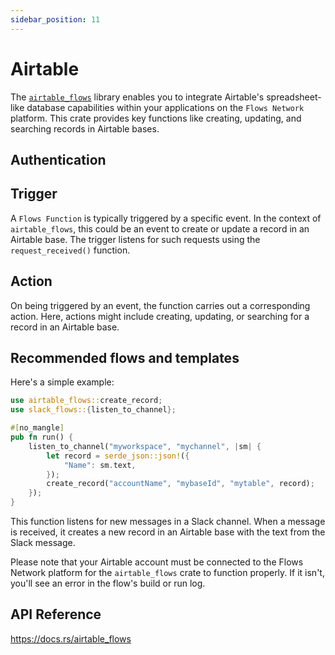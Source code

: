 ```yaml
---
sidebar_position: 11
---
```

# Airtable

The [`airtable_flows`](https://docs.rs/airtable_flows) library enables you to integrate Airtable's spreadsheet-like database capabilities within your applications on the `Flows Network` platform. This crate provides key functions like creating, updating, and searching records in Airtable bases.

## Authentication


## Trigger

A `Flows Function` is typically triggered by a specific event. In the context of `airtable_flows`, this could be an event to create or update a record in an Airtable base. The trigger listens for such requests using the `request_received()` function.

## Action

On being triggered by an event, the function carries out a corresponding action. Here, actions might include creating, updating, or searching for a record in an Airtable base.

## Recommended flows and templates

Here's a simple example:

```rust
use airtable_flows::create_record;
use slack_flows::{listen_to_channel};

#[no_mangle]
pub fn run() {
    listen_to_channel("myworkspace", "mychannel", |sm| {
        let record = serde_json::json!({
            "Name": sm.text,
        });
        create_record("accountName", "mybaseId", "mytable", record);
    });
}
```

This function listens for new messages in a Slack channel. When a message is received, it creates a new record in an Airtable base with the text from the Slack message.

Please note that your Airtable account must be connected to the Flows Network platform for the `airtable_flows` crate to function properly. If it isn't, you'll see an error in the flow's build or run log.

## API Reference

https://docs.rs/airtable_flows
